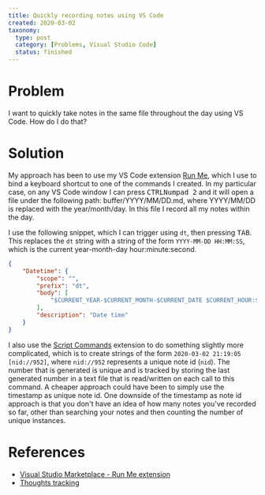 ```yaml
---
title: Quickly recording notes using VS Code
created: 2020-03-02
taxonomy:
  type: post
  category: [Problems, Visual Studio Code]
  status: finished
---
```


# Problem
I want to quickly take notes in the same file throughout the day using VS Code. How do I do that?

# Solution
My approach has been to use my VS Code extension [Run Me](https://marketplace.visualstudio.com/items?itemName=tomzx.run-me), which I use to bind a keyboard shortcut to one of the commands I created. In my particular case, on any VS Code window I can press <kbd>CTRL</kbd><kbd>Numpad 2</kbd> and it will open a file under the following path: buffer/YYYY/MM/DD.md, where YYYY/MM/DD is replaced with the year/month/day. In this file I record all my notes within the day.

I use the following snippet, which I can trigger using `dt`, then pressing <kbd>TAB</kbd>. This replaces the `dt` string with a string of the form `YYYY-MM-DD HH:MM:SS`, which is the current year-month-day hour:minute:second.

```json
{
	"Datetime": {
		"scope": "",
		"prefix": "dt",
		"body": [
			"$CURRENT_YEAR-$CURRENT_MONTH-$CURRENT_DATE $CURRENT_HOUR:$CURRENT_MINUTE:$CURRENT_SECOND"
		],
		"description": "Date time"
	}
}
```

I also use the [Script Commands](https://marketplace.visualstudio.com/items?itemName=mkloubert.vs-script-commands) extension to do something slightly more complicated, which is to create strings of the form `2020-03-02 21:19:05 [nid://952]`, where `nid://952` represents a unique note id (`nid`). The number that is generated is unique and is tracked by storing the last generated number in a text file that is read/written on each call to this command. A cheaper approach could have been to simply use the timestamp as unique note id. One downside of the timestamp as note id approach is that you don't have an idea of how many notes you've recorded so far, other than searching your notes and then counting the number of unique instances.

# References
* [Visual Studio Marketplace - Run Me extension](https://marketplace.visualstudio.com/items?itemName=tomzx.run-me)
* [Thoughts tracking](../../../../questions/2020/02/01/article.md)
